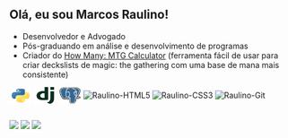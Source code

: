 ## Olá, eu sou Marcos Raulino!

- Desenvolvedor e Advogado
- Pós-graduando em análise e desenvolvimento de programas
- Criador do [How Many: MTG Calculator](https://www.howmanymtg.com/) (ferramenta fácil de usar para criar deckslists de magic: the gathering com uma base de mana mais consistente)

<div style="display: inline_block">
	<img align="center" alt="Raulino-Python" height="30" width="40" src="https://raw.githubusercontent.com/devicons/devicon/master/icons/python/python-original.svg">
	<img align="center" alt="Raulino-Django" height="30" width="40" src="https://raw.githubusercontent.com/devicons/devicon/master/icons/django/django-plain.svg">
	<img align="center" alt="Raulino-PostgreSQL" height="30" width="40" src="https://raw.githubusercontent.com/devicons/devicon/master/icons/postgresql/postgresql-original.svg">
	<img align="center" alt="Raulino-HTML5" height="30" width="40" src="https://cdn.jsdelivr.net/gh/devicons/devicon/icons/html5/html5-original.svg">
	<img align="center" alt="Raulino-CSS3" height="30" width="40" src="https://cdn.jsdelivr.net/gh/devicons/devicon/icons/css3/css3-original.svg">
	<img align="center" alt="Raulino-Git" height="30" width="40" src="https://cdn.jsdelivr.net/gh/devicons/devicon/icons/git/git-original.svg">
</div>

##
 
<div> 
	<a href = "mailto:marcosfsraulino@gmail.com" target="_blank"><img src="https://img.shields.io/badge/-Gmail-%23333?style=for-the-badge&logo=gmail&logoColor=white"></a>
	<a href="https://www.linkedin.com/in/marcosraulino/" target="_blank"><img src="https://img.shields.io/badge/-LinkedIn-%230077B5?style=for-the-badge&logo=linkedin&logoColor=white"></a>
	<a href="https://twitter.com/raulin0_" target="_blank"><img src="img.shields.io/badge/Twitter-1DA1F2?style=for-the-badge&logo=twitter&logoColor=white"></a>
</div>
